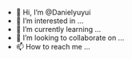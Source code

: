 - 👋 Hi, I’m @Danielyuyui
- 👀 I’m interested in ...
- 🌱 I’m currently learning ...
- 💞️ I’m looking to collaborate on ...
- 📫 How to reach me ...

<!---
Danielyuyui/Danielyuyui is a ✨ special ✨ repository because its `README.md` (this file) appears on your GitHub profile.
You can click the Preview link to take a look at your changes.
--->
